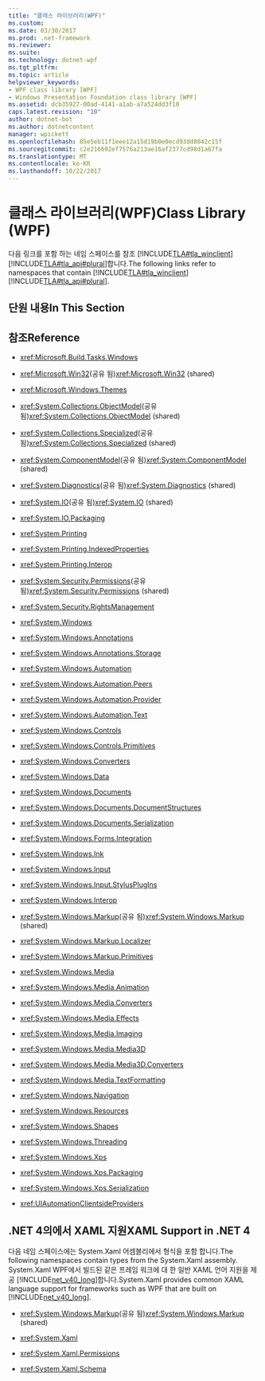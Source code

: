 ```yaml
---
title: "클래스 라이브러리(WPF)"
ms.custom: 
ms.date: 03/30/2017
ms.prod: .net-framework
ms.reviewer: 
ms.suite: 
ms.technology: dotnet-wpf
ms.tgt_pltfrm: 
ms.topic: article
helpviewer_keywords:
- WPF class library [WPF]
- Windows Presentation Foundation class library [WPF]
ms.assetid: dcb35927-00ad-4141-a1ab-a7a524dd3f10
caps.latest.revision: "10"
author: dotnet-bot
ms.author: dotnetcontent
manager: wpickett
ms.openlocfilehash: 85e5eb11f1eee12a15d19b0e0ecd93dd8042c15f
ms.sourcegitcommit: c2e216692ef7576a213ae16af2377cd98d1a67fa
ms.translationtype: MT
ms.contentlocale: ko-KR
ms.lasthandoff: 10/22/2017
---
```

# <a name="class-library-wpf"></a><span data-ttu-id="649a8-102">클래스 라이브러리(WPF)</span><span class="sxs-lookup"><span data-stu-id="649a8-102">Class Library (WPF)</span></span>
<span data-ttu-id="649a8-103">다음 링크를 포함 하는 네임 스페이스를 참조 [!INCLUDE[TLA#tla_winclient](../../../includes/tlasharptla-winclient-md.md)] [!INCLUDE[TLA#tla_api#plural](../../../includes/tlasharptla-apisharpplural-md.md)]합니다.</span><span class="sxs-lookup"><span data-stu-id="649a8-103">The following links refer to namespaces that contain [!INCLUDE[TLA#tla_winclient](../../../includes/tlasharptla-winclient-md.md)] [!INCLUDE[TLA#tla_api#plural](../../../includes/tlasharptla-apisharpplural-md.md)].</span></span>  
  
## <a name="in-this-section"></a><span data-ttu-id="649a8-104">단원 내용</span><span class="sxs-lookup"><span data-stu-id="649a8-104">In This Section</span></span>  
  
## <a name="reference"></a><span data-ttu-id="649a8-105">참조</span><span class="sxs-lookup"><span data-stu-id="649a8-105">Reference</span></span>  
  
-   <xref:Microsoft.Build.Tasks.Windows>  
  
-   <span data-ttu-id="649a8-106"><xref:Microsoft.Win32>(공유 됨)</span><span class="sxs-lookup"><span data-stu-id="649a8-106"><xref:Microsoft.Win32> (shared)</span></span>  
  
-   <xref:Microsoft.Windows.Themes>  
  
-   <span data-ttu-id="649a8-107"><xref:System.Collections.ObjectModel>(공유 됨)</span><span class="sxs-lookup"><span data-stu-id="649a8-107"><xref:System.Collections.ObjectModel> (shared)</span></span>  
  
-   <span data-ttu-id="649a8-108"><xref:System.Collections.Specialized>(공유 됨)</span><span class="sxs-lookup"><span data-stu-id="649a8-108"><xref:System.Collections.Specialized> (shared)</span></span>  
  
-   <span data-ttu-id="649a8-109"><xref:System.ComponentModel>(공유 됨)</span><span class="sxs-lookup"><span data-stu-id="649a8-109"><xref:System.ComponentModel> (shared)</span></span>  
  
-   <span data-ttu-id="649a8-110"><xref:System.Diagnostics>(공유 됨)</span><span class="sxs-lookup"><span data-stu-id="649a8-110"><xref:System.Diagnostics> (shared)</span></span>  
  
-   <span data-ttu-id="649a8-111"><xref:System.IO>(공유 됨)</span><span class="sxs-lookup"><span data-stu-id="649a8-111"><xref:System.IO> (shared)</span></span>  
  
-   <xref:System.IO.Packaging>  
  
-   <xref:System.Printing>  
  
-   <xref:System.Printing.IndexedProperties>  
  
-   <xref:System.Printing.Interop>  
  
-   <span data-ttu-id="649a8-112"><xref:System.Security.Permissions>(공유 됨)</span><span class="sxs-lookup"><span data-stu-id="649a8-112"><xref:System.Security.Permissions> (shared)</span></span>  
  
-   <xref:System.Security.RightsManagement>  
  
-   <xref:System.Windows>  
  
-   <xref:System.Windows.Annotations>  
  
-   <xref:System.Windows.Annotations.Storage>  
  
-   <xref:System.Windows.Automation>  
  
-   <xref:System.Windows.Automation.Peers>  
  
-   <xref:System.Windows.Automation.Provider>  
  
-   <xref:System.Windows.Automation.Text>  
  
-   <xref:System.Windows.Controls>  
  
-   <xref:System.Windows.Controls.Primitives>  
  
-   <xref:System.Windows.Converters>  
  
-   <xref:System.Windows.Data>  
  
-   <xref:System.Windows.Documents>  
  
-   <xref:System.Windows.Documents.DocumentStructures>  
  
-   <xref:System.Windows.Documents.Serialization>  
  
-   <xref:System.Windows.Forms.Integration>  
  
-   <xref:System.Windows.Ink>  
  
-   <xref:System.Windows.Input>  
  
-   <xref:System.Windows.Input.StylusPlugIns>  
  
-   <xref:System.Windows.Interop>  
  
-   <span data-ttu-id="649a8-113"><xref:System.Windows.Markup>(공유 됨)</span><span class="sxs-lookup"><span data-stu-id="649a8-113"><xref:System.Windows.Markup> (shared)</span></span>  
  
-   <xref:System.Windows.Markup.Localizer>  
  
-   <xref:System.Windows.Markup.Primitives>  
  
-   <xref:System.Windows.Media>  
  
-   <xref:System.Windows.Media.Animation>  
  
-   <xref:System.Windows.Media.Converters>  
  
-   <xref:System.Windows.Media.Effects>  
  
-   <xref:System.Windows.Media.Imaging>  
  
-   <xref:System.Windows.Media.Media3D>  
  
-   <xref:System.Windows.Media.Media3D.Converters>  
  
-   <xref:System.Windows.Media.TextFormatting>  
  
-   <xref:System.Windows.Navigation>  
  
-   <xref:System.Windows.Resources>  
  
-   <xref:System.Windows.Shapes>  
  
-   <xref:System.Windows.Threading>  
  
-   <xref:System.Windows.Xps>  
  
-   <xref:System.Windows.Xps.Packaging>  
  
-   <xref:System.Windows.Xps.Serialization>  
  
-   <xref:UIAutomationClientsideProviders>  
  
## <a name="xaml-support-in-net-4"></a><span data-ttu-id="649a8-114">.NET 4의에서 XAML 지원</span><span class="sxs-lookup"><span data-stu-id="649a8-114">XAML Support in .NET 4</span></span>  
 <span data-ttu-id="649a8-115">다음 네임 스페이스에는 System.Xaml 어셈블리에서 형식을 포함 합니다.</span><span class="sxs-lookup"><span data-stu-id="649a8-115">The following namespaces contain types from the System.Xaml assembly.</span></span> <span data-ttu-id="649a8-116">System.Xaml WPF에서 빌드된 같은 프레임 워크에 대 한 일반 XAML 언어 지원을 제공 [!INCLUDE[net_v40_long](../../../includes/net-v40-long-md.md)]합니다.</span><span class="sxs-lookup"><span data-stu-id="649a8-116">System.Xaml provides common XAML language support for frameworks such as WPF that are built on [!INCLUDE[net_v40_long](../../../includes/net-v40-long-md.md)].</span></span>  
  
-   <span data-ttu-id="649a8-117"><xref:System.Windows.Markup>(공유 됨)</span><span class="sxs-lookup"><span data-stu-id="649a8-117"><xref:System.Windows.Markup> (shared)</span></span>  
  
-   <xref:System.Xaml>  
  
-   <xref:System.Xaml.Permissions>  
  
-   <xref:System.Xaml.Schema>
